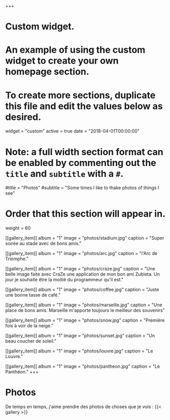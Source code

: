 +++
# Custom widget.
# An example of using the custom widget to create your own homepage section.
# To create more sections, duplicate this file and edit the values below as desired.
widget = "custom"
active = true
date = "2018-04-01T00:00:00"

# Note: a full width section format can be enabled by commenting out the `title` and `subtitle` with a `#`.
#title = "Photos"
#subtitle = "Some times I like to thake photos of things I see"

# Order that this section will appear in.
weight = 60

[[gallery_item]]
    album = "1"
    image = "photos/stadium.jpg"
    caption = "Super soirée au stade avec de bons amis."

[[gallery_item]]
    album = "1"
    image = "photos/arc.jpg"
    caption = "l'Arc de Triomphe."

[[gallery_item]]
    album = "1"
    image = "photos/craze.jpg"
    caption = "Une belle image faite avec CraZe une application de mon bon ami Zubieta. Un jour je souhaite être la moitié du programmeur qu'il est."

[[gallery_item]]
    album = "1"
    image = "photos/coffee.jpg"
    caption = "Juste une bonne tasse de café."

[[gallery_item]]
    album = "1"
    image = "photos/marseille.jpg"
    caption = "Une place de bons amis. Marseille m'apporte toujours le meilleur des souvenirs"

[[gallery_item]]
    album = "1"
    image = "photos/snow.jpg"
    caption = "Première fois à voir de la neige."

[[gallery_item]]
    album = "1"
    image = "photos/sunset.jpg"
    caption = "Un beau coucher de soleil."

[[gallery_item]]
    album = "1"
    image = "photos/louvre.jpg"
    caption = "Le Louvre."

[[gallery_item]]
    album = "1"
    image = "photos/pantheon.jpg"
    caption = "Le Panthéon."
+++
# Photos
De temps en temps, j'aime prendre des photos de choses que je vois :
{{< gallery >}}